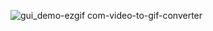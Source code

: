 ![gui_demo-ezgif com-video-to-gif-converter](https://github.com/zhichaoliu0921/navGPT-gui/assets/42878960/5a48b92b-da80-41d4-9be3-f69432e433dc)
